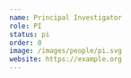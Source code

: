 ```yaml
---
name: Principal Investigator
role: PI
status: pi
order: 0
image: /images/people/pi.svg
website: https://example.org
---
```

